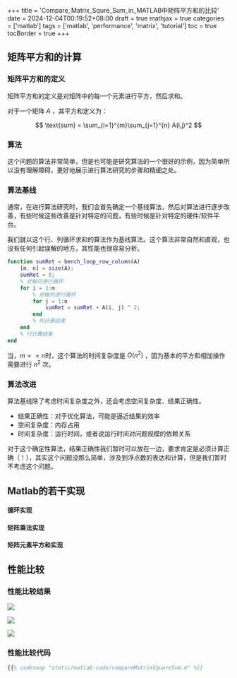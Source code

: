 +++
title = 'Compare_Matrix_Squre_Sum_in_MATLAB中矩阵平方和的比较'
date = 2024-12-04T00:19:52+08:00
draft = true
mathjax = true
categories = ['matlab']
tags = ['matlab', 'performance', 'matrix', 'tutorial']
toc = true
tocBorder = true
+++



## 矩阵平方和的计算

### 矩阵平方和的定义

矩阵平方和的定义是对矩阵中的每一个元素进行平方，然后求和。

对于一个矩阵 $A$ ，其平方和定义为：

$$
\text{sum} = \sum_{i=1}^{m}\sum_{j=1}^{n} A(i,j)^2
$$

### 算法

这个问题的算法非常简单，但是也可能是研究算法的一个很好的示例，因为简单所以没有理解障碍，更好地展示进行算法研究的步骤和精细之处。

### 算法基线

通常，在进行算法研究时，我们会首先确定一个基线算法，然后对算法进行逐步改善，有些时候这些改善是针对特定的问题，有些时候是针对特定的硬件/软件平台。

我们就以这个行、列循环求和的算法作为基线算法。这个算法非常自然和直观，也没有任何引起误解的地方，其性能也很容易分析。

```matlab
function sumRet = bench_loop_row_column(A)
    [m, n] = size(A);
    sumRet = 0;
    % 对每行进行循环
    for i = 1:m
        % 对每列进行循环
        for j = 1:n
            sumRet = sumRet + A(i, j) ^ 2;
        end
        % 列计算结束
    end
    % 行计算结束
end
```

当，$m==n$时，这个算法的时间复杂度是 $O(n^2)$ ，因为基本的平方和相加操作需要进行 $n^2$ 次。

### 算法改进
算法基线除了考虑时间复杂度之外，还会考虑空间复杂度、结果正确性。

- 结果正确性：对于优化算法，可能是逼近结果的效率
- 空间复杂度：内存占用
- 时间复杂度：运行时间，或者说运行时间对问题规模的依赖关系

对于这个确定性算法，结果正确性我们暂时可以放在一边，要求肯定是必须计算正确（！），其实这个问题没那么简单，涉及到浮点数的表达和计算，但是我们暂时不考虑这个问题。


## Matlab的若干实现

#### 循环实现





#### 矩阵乘法实现


#### 矩阵元素平方和实现







## 性能比较
### 性能比较结果

![](/matlab-img/compareMatrixSquareSum-time.png)

![](/matlab-img/compareMatrixSquareSum-acc.png)

![](/matlab-img/compareMatrixSquareSum-acc-2.png)


### 性能比较代码


```matlab
{{% codesnap "static/matlab-code/compareMatrixSquareSum.m" %}}
```

